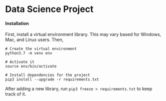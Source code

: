 # Data Science Project

#### Installation
First, install a virtual environment library.
This may vary based for Windows, Mac, and Linux users.
Then,
```
# Create the virtual environment
python3.7 -m venv env

# Activate it
source env/bin/activate

# Install dependencies for the project
pip3 install --upgrade -r requirements.txt
```

After adding a new library, run 
`pip3 freeze > requirements.txt` 
to keep track of it.

